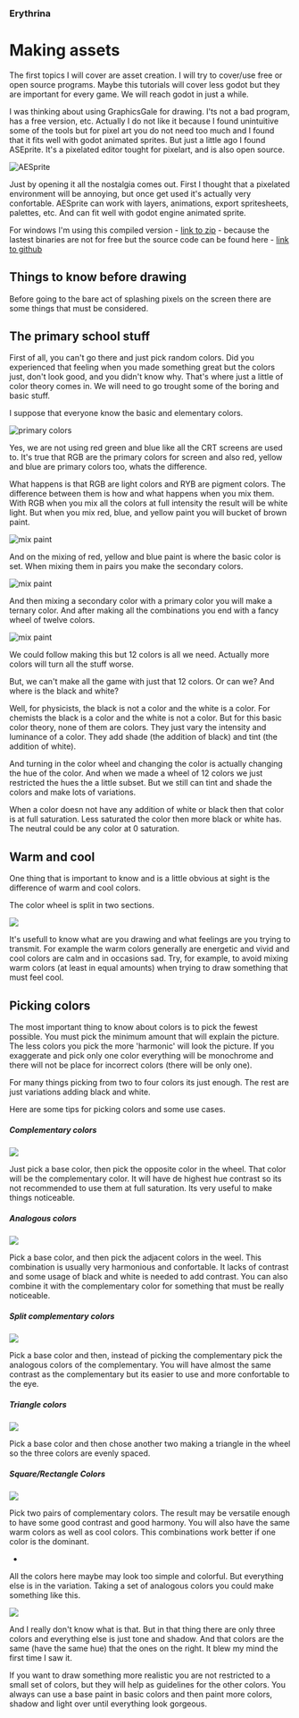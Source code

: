 ### Erythrina
# Making assets

The first topics I will cover are asset creation. I will try to cover/use free or open source programs. Maybe this tutorials will cover less godot but they are important for every game. We will reach godot in just a while.

I was thinking about using GraphicsGale for drawing. I'ts not a bad program, has a free version, etc. Actually I do not like it because I found unintuitive some of the tools but for pixel art you do not need too much and I found that it fits well with godot animated sprites. But just a little ago I found ASEprite. It's a pixelated editor tought for pixelart, and is also open source.

![AESprite](img/aesprite.png)

Just by opening it all the nostalgia comes out. First I thought that a pixelated environment will be annoying, but once get used it's actually very confortable. AESprite can work with layers, animations, export spritesheets, palettes, etc. And can fit well with godot engine animated sprite. 

For windows I'm using this compiled version - [link to zip](http://www.mediafire.com/download/a2p5m91lndrfw4g/Aseprite1.0.2-dev.zip) - because the lastest binaries are not for free but the source code can be found here - [link to github](https://github.com/aseprite/aseprite/)

## Things to know before drawing

Before going to the bare act of splashing pixels on the screen there are some things that must be considered. 


## The primary school stuff

First of all, you can't go there and just pick random colors. Did you experienced that feeling when you made something great but the colors just, don't look good, and you didn't know why. That's where just a little of color theory comes in. We will need to go trought some of the boring and basic stuff. 

I suppose that everyone know the basic and elementary colors.

![primary colors](img/prim_colors.png)

Yes, we are not using red green and blue like all the CRT screens are used to. It's true that RGB are the primary colors for screen and also red, yellow and blue are primary colors too, whats the difference. 

What happens is that RGB are light colors and RYB are pigment colors. The difference between them is how and what happens when you mix them. With RGB when you mix all the colors at full intensity the result will be white light. But when you mix red, blue, and yellow paint you will bucket of brown paint.

![mix paint](img/color_mix.png)
  
And on the mixing of red, yellow and blue paint is where the basic color is set. When mixing them in pairs you make the secondary colors. 

![mix paint](img/basic_wheel.png)

And then mixing a secondary color with a primary color you will make a ternary color. And after making all the combinations you end with a fancy wheel of twelve colors.  

![mix paint](img/basic_wheel_2.png)

We could follow making this but 12 colors is all we need. Actually more colors will turn all the stuff worse.

But, we can't make all the game with just that 12 colors. Or can we? And where is the black and white?

Well, for physicists, the black is not a color and the white is a color. For chemists the black is a color and the white is not a color. But for this basic color theory, none of them are colors. They just vary the intensity and luminance of a color. They add shade (the addition of black) and tint (the addition of white).

And turning in the color wheel and changing the color is actually changing the hue of the color. And when we made a wheel of 12 colors we just restricted the hues the a little subset. But we still can tint and shade the colors and make lots of variations.

When a color doesn not have any addition of white or black then that color is at full saturation. Less saturated the color then more black or white has. The neutral could be any color at 0 saturation.

## Warm and cool

One thing that is important to know and is a little obvious at sight is the difference of warm and cool colors. 

The color wheel is split in two sections. 

![](img/warm_cool.png)

It's usefull to know what are you drawing and what feelings are you trying to transmit. For example the warm colors generally are energetic and vivid and cool colors are calm and in occasions sad. Try, for example, to avoid mixing warm colors  (at least in equal amounts) when trying to draw something that must feel cool. 
 

## Picking colors

The most important thing to know about colors is to pick the fewest possible. You must pick the minimum amount that will explain the picture. The less colors you pick the more 'harmonic' will look the picture. If you exaggerate and pick only one color everything will be monochrome and there will not be place for incorrect colors (there will be only one). 

For many things picking from two to four colors its just enough. The rest are just variations adding black and white. 

Here are some tips for picking colors and some use cases.

##### Complementary colors

![](img/complementary_colors.png)

Just pick a base color, then pick the opposite color in the wheel. That color will be the complementary color. It will have de highest hue contrast so its not recommended to use them at full saturation. Its very useful to make things noticeable.

##### Analogous colors

![](img/analogous_colors.png)

Pick a base color, and then pick the adjacent colors in the weel. This combination is usually very harmonious and confortable. It lacks of contrast and some usage of black and white is needed to add contrast. You can also combine it with the complementary color for something that must be really noticeable.

##### Split complementary colors

![](img/comp_analogous_colors.png)

Pick a base color and then, instead of picking the complementary pick the analogous colors of the complementary. You will have almost the same contrast as the complementary but its easier to use and more confortable to the eye.

##### Triangle colors

![](img/triangle_colors.png)

Pick a base color and then chose another two making a triangle in the wheel so the three colors are evenly spaced. 

##### Square/Rectangle Colors

![](img/square_colors.png)

Pick two pairs of complementary colors. The result may be versatile enough to have some good contrast and good harmony. You will also have the same warm colors as well as cool colors. This combinations work better if one color is the dominant.

-

All the colors here maybe may look too simple and colorful. But everything else is in the variation. Taking a set of analogous colors you could make something like this.

![](img/analogous_example.png)

And I really don't know what is that. But in that thing there are only three colors and everything else is just tone and shadow. And that colors are the same (have the same hue) that the ones on the right. It blew my mind the first time I saw it.



If you want to draw something more realistic you are not restricted to a small set of colors, but they will help as guidelines for the other colors. You always can use a base paint in basic colors and then paint more colors, shadow and light over until everything look gorgeous.
